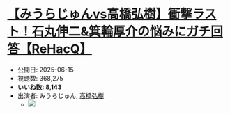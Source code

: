 # [【みうらじゅんvs高橋弘樹】衝撃ラスト！石丸伸二&箕輪厚介の悩みにガチ回答【ReHacQ】](https://www.youtube.com/watch?v=n0VEjrT_6w8)
-   公開日: 2025-06-15
-   視聴数: 368,275
-   **いいね数: 8,143**
-   出演者: みうらじゅん, [高橋弘樹](/rehacq_fan/people/高橋弘樹 "wikilink")
    - [![](https://img.youtube.com/vi/n0VEjrT_6w8/hqdefault.jpg)](https://www.youtube.com/watch?v=n0VEjrT_6w8)
